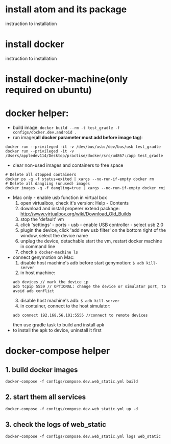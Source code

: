 # install atom and its package
instruction to installation

# install docker
instruction to installation

# install docker-machine(only required on ubuntu)

# docker helper:
* build image:
``docker build --rm -t test_gradle -f configs/docker.dev.android .``
* run image(**all docker parameter must add before image tag**):
```
docker run --privileged -it -v /dev/bus/usb:/dev/bus/usb test_gradle
docker run --privileged -it -v /Users/appledev114/Desktop/practise/docker/src/ud867:/app test_gradle
```
* clear non-used images and containers to free space
```
# Delete all stopped containers
docker ps -q -f status=exited | xargs --no-run-if-empty docker rm
# Delete all dangling (unused) images
docker images -q -f dangling=true | xargs --no-run-if-empty docker rmi
```
* Mac only - enable usb function in virtual box
  1. open virtualbox, check it's version: Help - Contents
  2. download and install properer extend package: http://www.virtualbox.org/wiki/Download_Old_Builds
  3. stop the 'default' vm
  4. click 'settings' - ports - usb - enable USB controller - select usb 2.0
  5. plugin the device, click 'add new usb filter' on the bottom right of the window, select the device name
  6. unplug the device, detachable start the vm, restart docker machine in command line
  7. check ``$ docker-machine ls``
* connect genymotion on Mac:
  1. disable host machine's adb before start genymotion:
  ``$ adb kill-server``
  2. in host machine:
  ```
  adb devices // mark the device ip
  adb tcpip 5559 // OPTIONAL: change the device or simulator port, to avoid adb conflict
  ```
  3. disable host machine's adb:
  ``$ adb kill-server``
  4. in container, connect to the host simulator:
  ```
  adb connect 192.168.56.101:5555 //connect to remote devices
  ```
  then use gradle task to build and install apk
* to install the apk to device, uninstall it first

# docker-compose helper
## 1. build docker images
``docker-compose -f configs/compose.dev.web_static.yml build``
## 2. start them all services
``docker-compose -f configs/compose.dev.web_static.yml up -d``
## 3. check the logs of web_static
``docker-compose -f configs/compose.dev.web_static.yml logs web_static``
